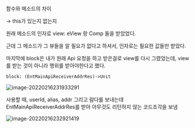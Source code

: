 함수와 메소드의 차이

-> this가 있는지 없는지



원래 메소드의 인자로  view: eView<HTMLElement> 랑 Comp 들을 받았었다.

근데 그 메소드가 그 뷰들을 알 필요가 없다고 하셔서, 인자로는 필요한 값들만 받았다.

마지막에 block은 내가 원래 Api 요청을 하고 받은걸로 view를 다시 그렸었는데, view를 받는 것이 아니라 행위를 받아야한다고 했다.

```
block: (EntMainApiReceiverAddrRes)->Unit
```



![image-20220216231933291](C:\Users\ohmje\AppData\Roaming\Typora\typora-user-images\image-20220216231933291.png)



사용할 때, userId, alias, addr 그리고 람다를 보내는데 EntMainApiReceiverAddrRes를 받아 아무것도 리턴하지 않는 코드조각을 보냄

![image-20220216232921419](C:\Users\ohmje\AppData\Roaming\Typora\typora-user-images\image-20220216232921419.png)

